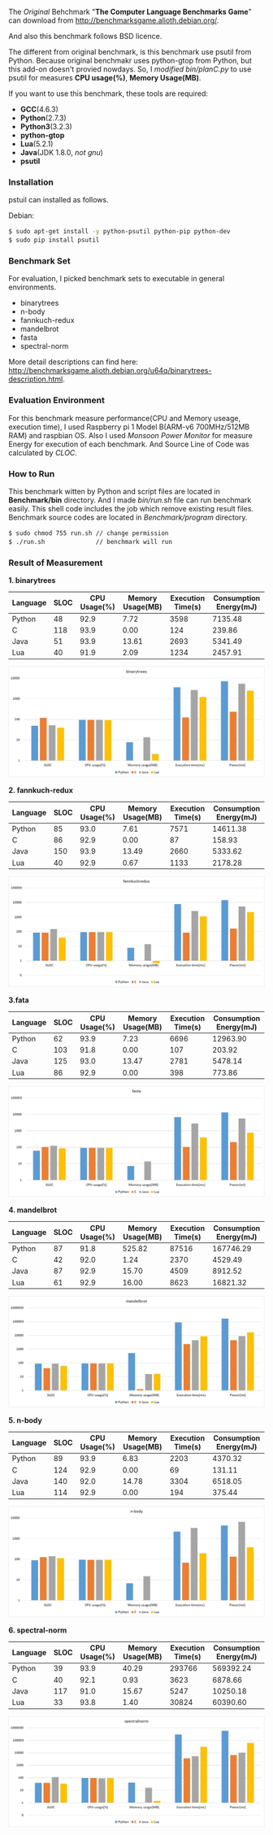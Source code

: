 
The *Original* Behchmark "**The Computer Language Benchmarks Game**" can download from http://benchmarksgame.alioth.debian.org/.

And also this benchmark follows BSD licence.

The different from original benchmark, is this benchmark use psutil from Python. Because original benchmakr uses python-gtop from Python, but this add-on doesn't provied nowdays. So, I *modified bin/planC.py* to use psutil for measures **CPU usage(%)**, **Memory Usage(MB)**. 

If you want to use this benchmark, these tools are required:
  - **GCC**(4.6.3)
  - **Python**(2.7.3)
  - **Python3**(3.2.3)
  - **python-gtop**
  - **Lua**(5.2.1)
  - **Java**(JDK 1.8.0, *not gnu*)
  - **psutil**


### Installation

pstuil can installed as follows.

Debian:

```sh
$ sudo apt-get install -y python-psutil python-pip python-dev
$ sudo pip install psutil
```

### Benchmark Set

For evaluation, I picked benchmark sets to executable in general environments.
* binarytrees
* n-body
* fannkuch-redux
* mandelbrot
* fasta
* spectral-norm


More detail descriptions can find here: http://benchmarksgame.alioth.debian.org/u64q/binarytrees-description.html. 

### Evaluation Environment

For this benchmark measure performance(CPU and Memory useage, execution time), I used Raspberry pi 1 Model B(ARM-v6 700MHz/512MB RAM) and raspbian OS. Also I used *Monsoon Power Monitor* for measure Energy for execution of each benchmark. And Source Line of Code was calculated by *CLOC*. 


### How to Run

This benchmark witten by Python and script files are located in **Benchmark/bin** directory. And I made *bin/run.sh* file can run benchmark easily. This shell code includes the job which remove existing result files. Benchmark source codes are located in *Benchmark/program* directory.

```sh
$ sudo chmod 755 run.sh // change permission
$ ./run.sh              // benchmark will run
```

### Result of Measurement

 **1. binarytrees**
 
|Language|SLOC|CPU Usage(%)|Memory Usage(MB)|Execution Time(s)|Consumption Energy(mJ)|
|-------|----|----|----|----|----|
|Python|48|92.9|7.72|3598|7135.48| 
|C|118|93.9|0.00|124|239.86| 
|Java|51|93.9|13.61|2693|5341.49| 
|Lua|40|91.9|2.09|1234|2457.91|

![](https://github.com/SihyeongPark/Benchmark/blob/master/result_graph/binarytrees.jpg)

 **2. fannkuch-redux**

|Language|SLOC|CPU Usage(%)|Memory Usage(MB)|Execution Time(s)|Consumption Energy(mJ)|
|-------|----|----|----|----|----|
|Python|85|93.0|7.61|7571|14611.38|
|C|86|92.9|0.00|87|158.93|
|Java|150|93.9|13.49|2660|5333.62|
|Lua|40|92.9|0.67|1133|2178.28| 

![](https://github.com/SihyeongPark/Benchmark/blob/master/result_graph/fannkuchredux.jpg)

 **3.fata**
 
|Language|SLOC|CPU Usage(%)|Memory Usage(MB)|Execution Time(s)|Consumption Energy(mJ)|
|-------|----|----|----|----|----|
|Python|62|93.9|7.23|6696|12963.90| 
|C|103|91.8|0.00|107|203.92| 
|Java|125|93.0|13.47|2781|5478.14| 
|Lua|86|92.9|0.00|398|773.86|

![](https://github.com/SihyeongPark/Benchmark/blob/master/result_graph/fasta.jpg)
 
 **4. mandelbrot**
 
|Language|SLOC|CPU Usage(%)|Memory Usage(MB)|Execution Time(s)|Consumption Energy(mJ)|
|-------|----|----|----|----|----|
|Python|87|91.8|525.82|87516|167746.29| 
|C|42|92.0|1.24|2370|4529.49| 
|Java|87|92.9|15.70|4509|8912.52| 
|Lua|61|92.9|16.00|8623|16821.32|

![](https://github.com/SihyeongPark/Benchmark/blob/master/result_graph/mandelbrot.jpg)

 **5. n-body**
 
|Language|SLOC|CPU Usage(%)|Memory Usage(MB)|Execution Time(s)|Consumption Energy(mJ)|
|-------|----|----|----|----|----|
|Python|89|93.9|6.83|2203|4370.32|
|C|124|92.9|0.00|69|131.11| 
|Java|140|92.0|14.78|3304|6518.05| 
|Lua|114|92.9|0.00|194|375.44|

![](https://github.com/SihyeongPark/Benchmark/blob/master/result_graph/n-body.jpg)

**6. spectral-norm**

|Language|SLOC|CPU Usage(%)|Memory Usage(MB)|Execution Time(s)|Consumption Energy(mJ)|
|-------|----|----|----|----|----|
|Python|39|93.9|40.29|293766|569392.24| 
|C|40|92.1|0.93|3623|6878.66| 
|Java|117|91.0|15.67|5247|10250.18|
|Lua|33|93.8|1.40|30824|60390.60|

![](https://github.com/SihyeongPark/Benchmark/blob/master/result_graph/spectralnorm.jpg)
